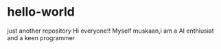 # hello-world
just another repository
Hi everyone!!
Myself muskaan,i am a AI enthiusiat and a keen programmer
